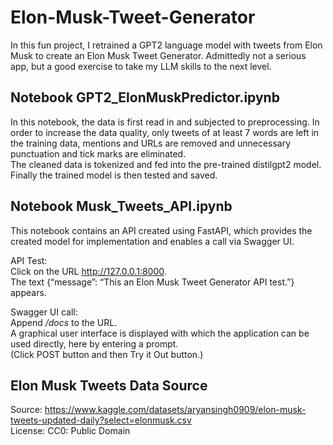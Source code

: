 # Elon-Musk-Tweet-Generator   
In this fun project, I retrained a GPT2 language model with tweets from Elon Musk to create an Elon Musk Tweet Generator. Admittedly not a serious app, but a good exercise to take my LLM skills to the next level.  
  
## Notebook GPT2_ElonMuskPredictor.ipynb   
In this notebook, the data is first read in and subjected to preprocessing. In order to increase the data quality, only tweets of at least 7 words are left in the training data, mentions and URLs are removed and unnecessary punctuation and tick marks are eliminated.    
The cleaned data is tokenized and fed into the pre-trained distilgpt2 model.    
Finally the trained model is then tested and saved.    
  
## Notebook Musk_Tweets_API.ipynb   
This notebook contains an API created using FastAPI, which provides the created model for implementation and enables a call via Swagger UI.   
   
API Test:   
Click on the URL http://127.0.0.1:8000.   
The text {“message”: “This an Elon Musk Tweet Generator API test.”} appears.   
   
Swagger UI call:    
Append */docs* to the URL.  
A graphical user interface is displayed with which the application can be used directly, here by entering a prompt.   
(Click POST button and then Try it Out button.)   

## Elon Musk Tweets Data Source   
Source: https://www.kaggle.com/datasets/aryansingh0909/elon-musk-tweets-updated-daily?select=elonmusk.csv   
License: CC0: Public Domain    
